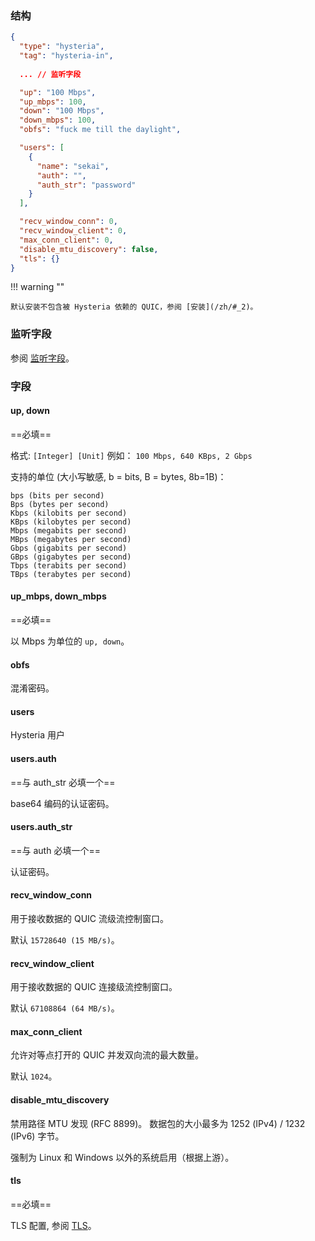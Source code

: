### 结构

```json
{
  "type": "hysteria",
  "tag": "hysteria-in",
  
  ... // 监听字段

  "up": "100 Mbps",
  "up_mbps": 100,
  "down": "100 Mbps",
  "down_mbps": 100,
  "obfs": "fuck me till the daylight",

  "users": [
    {
      "name": "sekai",
      "auth": "",
      "auth_str": "password"
    }
  ],

  "recv_window_conn": 0,
  "recv_window_client": 0,
  "max_conn_client": 0,
  "disable_mtu_discovery": false,
  "tls": {}
}
```

!!! warning ""

    默认安装不包含被 Hysteria 依赖的 QUIC，参阅 [安装](/zh/#_2)。

### 监听字段

参阅 [监听字段](/zh/configuration/shared/listen/)。

### 字段

#### up, down

==必填==

格式: `[Integer] [Unit]` 例如： `100 Mbps, 640 KBps, 2 Gbps`

支持的单位 (大小写敏感, b = bits, B = bytes, 8b=1B)：

    bps (bits per second)
    Bps (bytes per second)
    Kbps (kilobits per second)
    KBps (kilobytes per second)
    Mbps (megabits per second)
    MBps (megabytes per second)
    Gbps (gigabits per second)
    GBps (gigabytes per second)
    Tbps (terabits per second)
    TBps (terabytes per second)

#### up_mbps, down_mbps

==必填==

以 Mbps 为单位的 `up, down`。

#### obfs

混淆密码。

#### users

Hysteria 用户

#### users.auth

==与 auth_str 必填一个==

base64 编码的认证密码。

#### users.auth_str

==与 auth 必填一个==

认证密码。

#### recv_window_conn

用于接收数据的 QUIC 流级流控制窗口。

默认 `15728640 (15 MB/s)`。

#### recv_window_client

用于接收数据的 QUIC 连接级流控制窗口。

默认 `67108864 (64 MB/s)`。

#### max_conn_client

允许对等点打开的 QUIC 并发双向流的最大数量。

默认 `1024`。

#### disable_mtu_discovery

禁用路径 MTU 发现 (RFC 8899)。 数据包的大小最多为 1252 (IPv4) / 1232 (IPv6) 字节。

强制为 Linux 和 Windows 以外的系统启用（根据上游）。

#### tls

==必填==

TLS 配置, 参阅 [TLS](/zh/configuration/shared/tls/#inbound)。